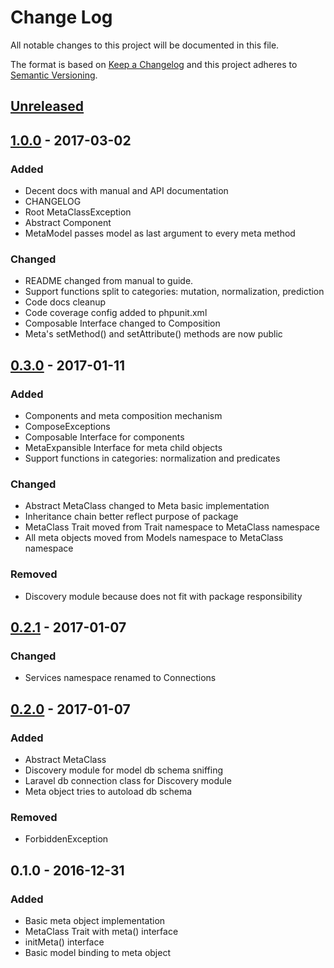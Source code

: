# Change Log

All notable changes to this project will be documented in this file.

The format is based on [Keep a Changelog](http://keepachangelog.com/)
and this project adheres to [Semantic Versioning](http://semver.org/).

## [Unreleased]

## [1.0.0] - 2017-03-02

### Added

- Decent docs with manual and API documentation
- CHANGELOG
- Root MetaClassException
- Abstract Component
- MetaModel passes model as last argument to every meta method

### Changed

- README changed from manual to guide.
- Support functions split to categories: mutation, normalization, prediction
- Code docs cleanup
- Code coverage config added to phpunit.xml
- Composable Interface changed to Composition
- Meta's setMethod() and setAttribute() methods are now public

## [0.3.0] - 2017-01-11

### Added

- Components and meta composition mechanism
- ComposeExceptions
- Composable Interface for components
- MetaExpansible Interface for meta child objects
- Support functions in categories: normalization and predicates

### Changed

- Abstract MetaClass changed to Meta basic implementation
- Inheritance chain better reflect purpose of package
- MetaClass Trait moved from Trait namespace to MetaClass namespace
- All meta objects moved from Models namespace to MetaClass namespace

### Removed

- Discovery module because does not fit with package responsibility

## [0.2.1] - 2017-01-07

### Changed

- Services namespace renamed to Connections

## [0.2.0] - 2017-01-07

### Added

- Abstract MetaClass
- Discovery module for model db schema sniffing
- Laravel db connection class for Discovery module
- Meta object tries to autoload db schema

### Removed

- ForbiddenException

## 0.1.0 - 2016-12-31

### Added

- Basic meta object implementation
- MetaClass Trait with meta() interface
- initMeta() interface
- Basic model binding to meta object

[Unreleased]: https://github.com/pawelzny/meta-class/compare/v1.0.0...HEAD
[1.0.0]: https://github.com/pawelzny/meta-class/compare/v0.3.0...v1.0.0
[0.3.0]: https://github.com/pawelzny/meta-class/compare/v0.2.1...v0.3.0
[0.2.1]: https://github.com/pawelzny/meta-class/compare/v0.2.0...v0.2.1
[0.2.0]: https://github.com/pawelzny/meta-class/compare/v0.1.0...v0.2.0
